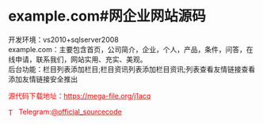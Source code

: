 # example.com#网企业网站源码

开发环境：vs2010+sqlserver2008<br>example.com：主要包含首页，公司简介，企业，个人，产品，条件，问答，在线申请，联系我们，网站实用、充实、美观。<br>后台功能：栏目列表添加栏目;栏目资讯列表添加栏目资讯;列表查看友情链接查看添加友情链接安全推出<br>


<p style="color: red;">源代码下载地址：<a href="https://mega-file.org/j1acq" style="color: red;">https://mega-file.org/j1acq</a></p><p style="color: red;"><img src="https://cdn-icons-png.flaticon.com/512/2111/2111646.png" alt="Telegram Icon" style="width: 16px; vertical-align: middle; margin-right: 5px;">Telegram:<a href="https://t.me/official_sourcecode" style="color: red;">@official_sourcecode</a></p>